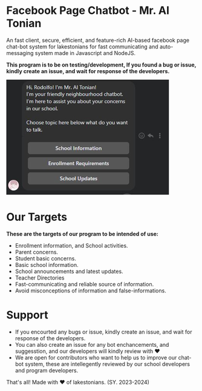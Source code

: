 # Facebook Page Chatbot - Mr. AI Tonian

An fast client, secure, efficient, and feature-rich AI-based facebook page chat-bot system for lakestonians for fast communicating and auto-messaging system made in Javascript and NodeJS.

**This program is to be on testing/development, If you found a bug or issue, kindly create an issue, and wait for response of the developers.**

[![](https://raw.githubusercontent.com/lbnhs/fbpage-chatbot/master/example.jpg)](https://github.com/lbnhs/fbpage-chatbot)

# Our Targets
**These are the targets of our program to be intended of use:**
- Enrollment information, and School activities.
- Parent concerns.
- Student basic concerns.
- Basic school information.
- School announcements and latest updates.
- Teacher Directories
- Fast-communicating and reliable source of information.
- Avoid misconceptions of information and false-informations.

# Support
- If you encourted any bugs or issue, kindly create an issue, and wait for response of the developers.
- You can also create an issue for any bot enchancements, and suggesstion, and our developers will kindly review with :heart:
- We are open for contributors who want to help us to improve our chat-bot system, these are intellegently reviewed by our school developers and program developers.

That's all! Made with :heart: of lakestonians. (SY. 2023-2024)